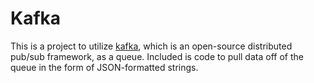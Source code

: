 # Kafka
This is a project to utilize [kafka](http://kafka.apache.org/), which is an open-source distributed pub/sub framework, as a queue. Included is code to pull data off of the queue in the form of JSON-formatted strings.